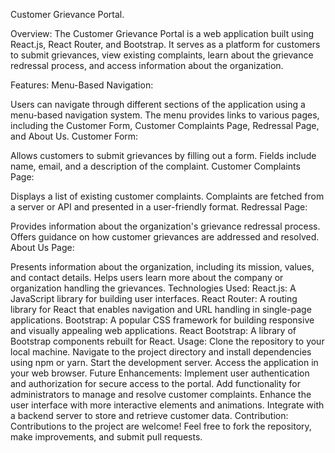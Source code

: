 Customer Grievance Portal.

Overview:
The Customer Grievance Portal is a web application built using React.js, React Router, and Bootstrap. It serves as a platform for customers to submit grievances, view existing complaints, learn about the grievance redressal process, and access information about the organization.

Features:
Menu-Based Navigation:

Users can navigate through different sections of the application using a menu-based navigation system.
The menu provides links to various pages, including the Customer Form, Customer Complaints Page, Redressal Page, and About Us.
Customer Form:

Allows customers to submit grievances by filling out a form.
Fields include name, email, and a description of the complaint.
Customer Complaints Page:

Displays a list of existing customer complaints.
Complaints are fetched from a server or API and presented in a user-friendly format.
Redressal Page:

Provides information about the organization's grievance redressal process.
Offers guidance on how customer grievances are addressed and resolved.
About Us Page:

Presents information about the organization, including its mission, values, and contact details.
Helps users learn more about the company or organization handling the grievances.
Technologies Used:
React.js: A JavaScript library for building user interfaces.
React Router: A routing library for React that enables navigation and URL handling in single-page applications.
Bootstrap: A popular CSS framework for building responsive and visually appealing web applications.
React Bootstrap: A library of Bootstrap components rebuilt for React.
Usage:
Clone the repository to your local machine.
Navigate to the project directory and install dependencies using npm or yarn.
Start the development server.
Access the application in your web browser.
Future Enhancements:
Implement user authentication and authorization for secure access to the portal.
Add functionality for administrators to manage and resolve customer complaints.
Enhance the user interface with more interactive elements and animations.
Integrate with a backend server to store and retrieve customer data.
Contribution:
Contributions to the project are welcome! Feel free to fork the repository, make improvements, and submit pull requests.
